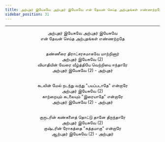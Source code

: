 ```yaml
---
title: அற்புதர் இயேசுவே அற்புதர் இயேசுவே என் தேவன் செய்த அற்புதங்கள் எண்ணற்றதே
sidebar_position: 31
---
```


---
<center>
அற்புதர் இயேசுவே அற்புதர் இயேசுவே<br/>
என் தேவன் செய்த அற்புதங்கள் எண்ணற்றதே<br/><br/>

தண்ணீரை திராட்சரசமாகவே மாற்றினார்<br/>
அற்புதர் இயேசுவே (2)<br/>
வியாதியின் வேரை வீழ்த்தியே வெற்றியை ஈந்தாரே<br/>
அற்புதர் இயேசுவே (2)            - அற்புதர்<br/><br/>

கடலின் மேல் நடந்து வந்து "பயப்படாதே" என்றாரே<br/>
அற்புதர் இயேசுவே (2)<br/>
காற்றையும் கடலையும் "இரையாதே" என்றாரே<br/>
அற்புதர் இயேசுவே (2)            - அற்புதர்<br/><br/>

குருடரின் கண்களைத் தொட்டு தானே திறந்தாரே<br/>
அற்புதர் இயேசுவே (2)<br/>
குஷ்டரின் ரோகத்தை "சுத்தமாகு" என்றாரே<br/>
ஆற்புதர் இயேசுவே (2)            - அற்புதர்
</center>